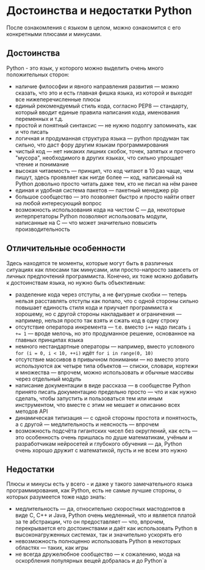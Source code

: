 # Достоинства и недостатки Python


После ознакомления с языком в целом, можно ознакомится с его конкретными плюсами и минусами.


## Достоинства

Python - это язык, у которого можно выделить очень много положительных сторон:

- наличие философии и явного направления развития — можно сказать, что это и есть главная фишка языка, из которой и выходят все нижеперечисленные плюсы
- единый рекомендуемый стиль кода, согласно PEP8 — стандарту, который вводит единые правила написания кода, именования переменных и т.д.
- простой и понятный синтаксис — не нужно подолгу запоминать, как и что писать
- логичная и продуманная структура языка — python продуман так сильно, что даст фору другим языкам программирования
- чистый код — нет никаких лишних скобок, точек, запятых и прочего "мусора", необходимого в других языках, что сильно упрощает чтение и понимание
- высокая читаемость — принцип, что код читают в 10 раз чаще, чем пишут, здесь проявляет как нигде более — код, написанный на Python довольно просто читать даже тем, кто не писал на нём ранее
- единая и удобная система пакетов — пакетный менеджер pip
- большое сообщество — это позволяет быстро и просто найти ответ на любой интересующий вопрос
- возможность использования кода на чистом C — да, некоторые интерпретаторы Python позволяют использовать модули, написанные на C — что может значительно повысить производительность


## Отличительные особенности

Здесь находятся те моменты, которые могут быть в различных ситуациях как плюсами так минусами, или просто-напросто зависеть от личных предпочтений программиста. Конечно, их тоже можно добавить к достоинствам языка, но нужно быть объективным:

- разделение кода через отступы, а не фигурные скобки — теперь нельзя расставлять отступы как попало, что с одной стороны сильно повышает единость стиля кода и приучает программиста к хорошему, но с другой стороны накладывает и ограничения — например, нельзя просто так взять и сжать код в одну строку
- отсутствие оператора инкремента — т.е. вместо `i++` надо писать `i += 1` — вроде мелочь, но это продуманное решение, основанное на главных принципах языка
- немного нестандартные операторы — например, вместо условного `for (i = 0, i < 10, ++i)` идёт `for i in range(0, 10)`
- отсутствие массивов в привычном понимании — но вместо этого используются аж четыре типа объектов — списки, словари, кортежи и множества — впрочем, можно использовать и обычные массивы через отдельный модуль
- написание документации в виде рассказа — в сообществе Python принято писать документацию предельно просто — что и как нужно сделать, чтобы запустить и пользоваться тем или иным инструментом, что вместе с этим не мешает и описанию всех методов API
- динамическая типизация — с одной стороны простота и понятность, а с другой — медлительность и неясность — впрочем
- возможность подсчёта гигантских чисел без округлений, как есть — это особенность очень пришлась по душе математикам, учёным и разработчикам нейросетей и глубокого обучения — да, Python очень хорошо дружит с математикой, пусть и не всем это нужно


## Недостатки

Плюсы и минусы есть у всего - и даже у такого замечательного языка программирования, как Python, есть не самые лучшие стороны, о которых разумеется тоже надо знать:

- медлительность — да, относительно скоростных мастодонтов в виде C, C++ и Java, Python очень медленный, что и является платой за те абстракции, что он предоставляет — что, впрочем, перекрывается его достоинствами и даёт как использовать Python в высоконагруженных системах, так и значительно ускорять его
- невозможность полноценно использовать Python в некоторых областях — таких, как игры
- не всегда дружелюбное сообщество — к сожалению, мода на оскорбления популярных вещей добралась и до Python`а
